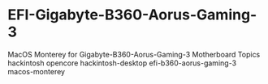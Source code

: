 # EFI-Gigabyte-B360-Aorus-Gaming-3
MacOS Monterey for Gigabyte-B360-Aorus-Gaming-3 Motherboard  Topics hackintosh opencore hackintosh-desktop efi-b360-aorus-gaming-3 macos-monterey
